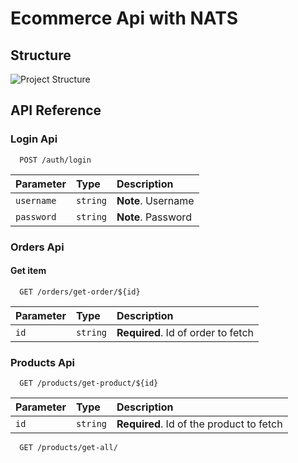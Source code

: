 
# **Ecommerce Api with NATS**


## Structure

![Project Structure](https://raw.githubusercontent.com/ansh-devs/ecomm-poc/main/assets/project_scaffolding.png)


## API Reference

### Login Api

```http
  POST /auth/login
```

| Parameter | Type     | Description                             |
| :-------- | :------- | :---------------------------------------|
| `username`    | `string`   | **Note**. Username|
| `password`    | `string`   | **Note**. Password|

### Orders Api

#### Get item

```http
  GET /orders/get-order/${id}
```

| Parameter | Type     | Description                        |
| :-------- | :------- | :--------------------------------- |
| `id`      | `string` | **Required**. Id of order to fetch |

### Products Api


```http
  GET /products/get-product/${id}
```

| Parameter | Type     | Description                              |
| :-------- | :------- | :--------------------------------------- |
| `id`      | `string` | **Required**. Id of the product to fetch |


```http
  GET /products/get-all/
```



